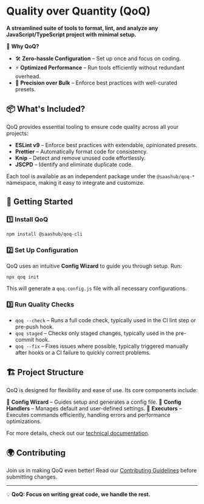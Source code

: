 # Quality over Quantity (QoQ)



**A streamlined suite of tools to format, lint, and analyze any JavaScript/TypeScript project with minimal setup.**

🚀 **Why QoQ?**

- 🛠 **Zero-hassle Configuration** – Set up once and focus on coding.
- ⚡ **Optimized Performance** – Run tools efficiently without redundant overhead.
- 🔬 **Precision over Bulk** – Enforce best practices with well-curated presets.

## 📦 What's Included?

QoQ provides essential tooling to ensure code quality across all your projects:

- **ESLint v9** – Enforce best practices with extendable, opinionated presets.
- **Prettier** – Automatically format code for consistency.
- **Knip** – Detect and remove unused code effortlessly.
- **JSCPD** – Identify and eliminate duplicate code.

Each tool is available as an independent package under the `@saashub/qoq-*` namespace, making it easy to integrate and customize.

## 🚀 Getting Started

### 1️⃣ Install QoQ

```sh
npm install @saashub/qoq-cli
```

### 2️⃣ Set Up Configuration

QoQ uses an intuitive **Config Wizard** to guide you through setup. Run:

```sh
npx qoq init
```

This will generate a `qoq.config.js` file with all necessary configurations.

### 3️⃣ Run Quality Checks


- `qoq --check` – Runs a full code check, typically used in the CI lint step or pre-push hook.
- `qoq staged` – Checks only staged changes, typically used in the pre-commit hook.
- `qoq --fix` – Fixes issues where possible, typically triggered manually after hooks or a CI failure to quickly correct problems.


## 🏗 Project Structure

QoQ is designed for flexibility and ease of use. Its core components include:

📂 **Config Wizard** – Guides setup and generates a config file.
📂 **Config Handlers** – Manages default and user-defined settings.
📂 **Executors** – Executes commands efficiently, handling errors and performance optimizations.

For more details, check out our [technical documentation](./packages/cli/README.md).

## 🌍 Contributing

Join us in making QoQ even better! Read our [Contributing Guidelines](https://github.com/saashub-it/qoq/blob/master/.github/CONTRIBUTING.md) before submitting changes.

---

💡 **QoQ: Focus on writing great code, we handle the rest.**


